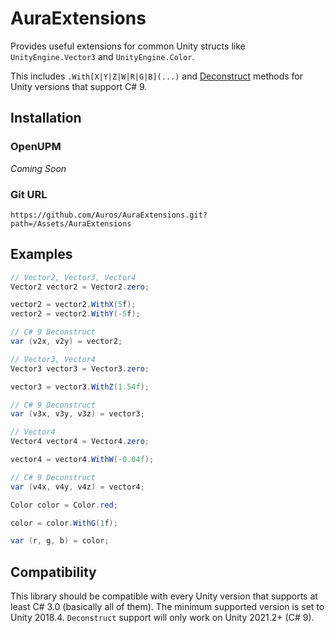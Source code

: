 # AuraExtensions
Provides useful extensions for common Unity structs like `UnityEngine.Vector3` and `UnityEngine.Color`.

This includes `.With[X|Y|Z|W|R|G|B](...)` and [Deconstruct](https://learn.microsoft.com/en-us/dotnet/csharp/fundamentals/functional/deconstruct) methods for Unity versions that support C# 9.

## Installation

### OpenUPM

*Coming Soon*

### Git URL

```
https://github.com/Auros/AuraExtensions.git?path=/Assets/AuraExtensions
```

## Examples

```cs
// Vector2, Vector3, Vector4
Vector2 vector2 = Vector2.zero;

vector2 = vector2.WithX(5f);
vector2 = vector2.WithY(-5f);

// C# 9 Deconstruct
var (v2x, v2y) = vector2;

// Vector3, Vector4
Vector3 vector3 = Vector3.zero;

vector3 = vector3.WithZ(1.54f);

// C# 9 Deconstruct
var (v3x, v3y, v3z) = vector3;

// Vector4
Vector4 vector4 = Vector4.zero;

vector4 = vector4.WithW(-0.04f);

// C# 9 Deconstruct
var (v4x, v4y, v4z) = vector4;
```

```cs
Color color = Color.red;

color = color.WithG(1f);

var (r, g, b) = color;
```

## Compatibility

This library should be compatible with every Unity version that supports at least C# 3.0 (basically all of them).
The minimum supported version is set to Unity 2018.4.
`Deconstruct` support will only work on Unity 2021.2+ (C# 9).
